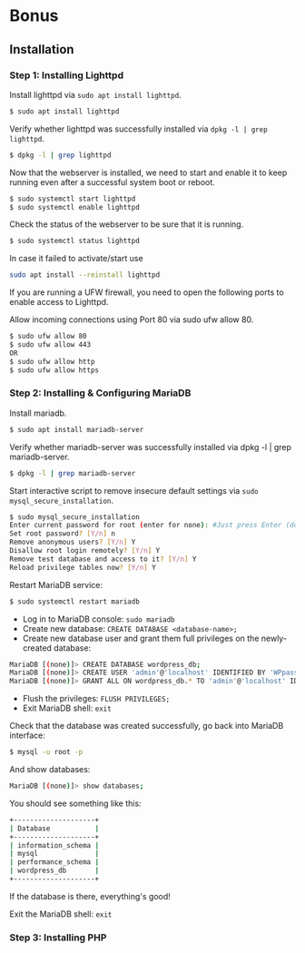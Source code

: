 # Bonus

## Installation

### Step 1: Installing Lighttpd

Install lighttpd via `sudo apt install lighttpd`.
```bash
$ sudo apt install lighttpd
```

Verify whether lighttpd was successfully installed via `dpkg -l | grep lighttpd`.
```bash
$ dpkg -l | grep lighttpd
```

Now that the webserver is installed, we need to start and enable it to keep running even after a successful system boot or reboot.

```bash
$ sudo systemctl start lighttpd
$ sudo systemctl enable lighttpd
```

Check the status of the webserver to be sure that it is running.

```bash
$ sudo systemctl status lighttpd
```

In case it failed to activate/start use
```bash
sudo apt install --reinstall lighttpd
```

If you are running a UFW firewall, you need to open the following ports to enable access to Lighttpd.

Allow incoming connections using Port 80 via sudo ufw allow 80.
```bash
$ sudo ufw allow 80
$ sudo ufw allow 443
OR
$ sudo ufw allow http
$ sudo ufw allow https
```

### Step 2: Installing & Configuring MariaDB

Install mariadb.

```bash
$ sudo apt install mariadb-server
```

Verify whether mariadb-server was successfully installed via dpkg -l | grep mariadb-server.

```bash
$ dpkg -l | grep mariadb-server
```

Start interactive script to remove insecure default settings via `sudo mysql_secure_installation`.

```bash
$ sudo mysql_secure_installation
Enter current password for root (enter for none): #Just press Enter (do not confuse database root with system root)
Set root password? [Y/n] n
Remove anonymous users? [Y/n] Y
Disallow root login remotely? [Y/n] Y
Remove test database and access to it? [Y/n] Y
Reload privilege tables now? [Y/n] Y
```

Restart MariaDB service:
```bash
$ sudo systemctl restart mariadb
```

- Log in to MariaDB console: `sudo mariadb`
- Create new database: `CREATE DATABASE <database-name>;`
- Create new database user and grant them full privileges on the newly-created database:
```bash
MariaDB [(none)]> CREATE DATABASE wordpress_db;
MariaDB [(none)]> CREATE USER 'admin'@'localhost' IDENTIFIED BY 'WPpassw0rd';
MariaDB [(none)]> GRANT ALL ON wordpress_db.* TO 'admin'@'localhost' IDENTIFIED BY 'WPpassw0rd' WITH GRANT OPTION;
```
- Flush the privileges: `FLUSH PRIVILEGES;`
- Exit MariaDB shell: `exit`

Check that the database was created successfully, go back into MariaDB interface:

```bash
$ mysql -u root -p
```

And show databases:
```bash
MariaDB [(none)]> show databases;
```

You should see something like this:
```bash
+--------------------+
| Database           |
+--------------------+
| information_schema |
| mysql              |
| performance_schema |
| wordpress_db       |
+--------------------+
```
If the database is there, everything's good!

Exit the MariaDB shell: `exit`

### Step 3: Installing PHP



